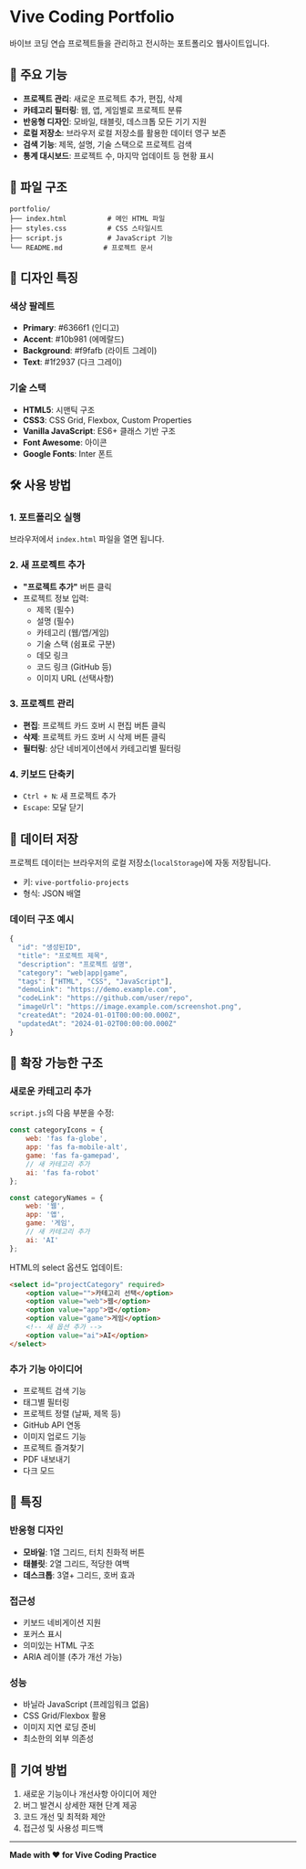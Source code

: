 # Vive Coding Portfolio

바이브 코딩 연습 프로젝트들을 관리하고 전시하는 포트폴리오 웹사이트입니다.

## 🚀 주요 기능

- **프로젝트 관리**: 새로운 프로젝트 추가, 편집, 삭제
- **카테고리 필터링**: 웹, 앱, 게임별로 프로젝트 분류
- **반응형 디자인**: 모바일, 태블릿, 데스크톱 모든 기기 지원
- **로컬 저장소**: 브라우저 로컬 저장소를 활용한 데이터 영구 보존
- **검색 기능**: 제목, 설명, 기술 스택으로 프로젝트 검색
- **통계 대시보드**: 프로젝트 수, 마지막 업데이트 등 현황 표시

## 📁 파일 구조

```
portfolio/
├── index.html          # 메인 HTML 파일
├── styles.css          # CSS 스타일시트
├── script.js           # JavaScript 기능
└── README.md          # 프로젝트 문서
```

## 🎨 디자인 특징

### 색상 팔레트
- **Primary**: #6366f1 (인디고)
- **Accent**: #10b981 (에메랄드)
- **Background**: #f9fafb (라이트 그레이)
- **Text**: #1f2937 (다크 그레이)

### 기술 스택
- **HTML5**: 시맨틱 구조
- **CSS3**: CSS Grid, Flexbox, Custom Properties
- **Vanilla JavaScript**: ES6+ 클래스 기반 구조
- **Font Awesome**: 아이콘
- **Google Fonts**: Inter 폰트

## 🛠️ 사용 방법

### 1. 포트폴리오 실행
브라우저에서 `index.html` 파일을 열면 됩니다.

### 2. 새 프로젝트 추가
- **"프로젝트 추가"** 버튼 클릭
- 프로젝트 정보 입력:
  - 제목 (필수)
  - 설명 (필수)
  - 카테고리 (웹/앱/게임)
  - 기술 스택 (쉼표로 구분)
  - 데모 링크
  - 코드 링크 (GitHub 등)
  - 이미지 URL (선택사항)

### 3. 프로젝트 관리
- **편집**: 프로젝트 카드 호버 시 편집 버튼 클릭
- **삭제**: 프로젝트 카드 호버 시 삭제 버튼 클릭
- **필터링**: 상단 네비게이션에서 카테고리별 필터링

### 4. 키보드 단축키
- `Ctrl + N`: 새 프로젝트 추가
- `Escape`: 모달 닫기

## 💾 데이터 저장

프로젝트 데이터는 브라우저의 로컬 저장소(`localStorage`)에 자동 저장됩니다.
- 키: `vive-portfolio-projects`
- 형식: JSON 배열

### 데이터 구조 예시
```javascript
{
  "id": "생성된ID",
  "title": "프로젝트 제목",
  "description": "프로젝트 설명",
  "category": "web|app|game",
  "tags": ["HTML", "CSS", "JavaScript"],
  "demoLink": "https://demo.example.com",
  "codeLink": "https://github.com/user/repo",
  "imageUrl": "https://image.example.com/screenshot.png",
  "createdAt": "2024-01-01T00:00:00.000Z",
  "updatedAt": "2024-01-02T00:00:00.000Z"
}
```

## 🎯 확장 가능한 구조

### 새로운 카테고리 추가
`script.js`의 다음 부분을 수정:

```javascript
const categoryIcons = {
    web: 'fas fa-globe',
    app: 'fas fa-mobile-alt',
    game: 'fas fa-gamepad',
    // 새 카테고리 추가
    ai: 'fas fa-robot'
};

const categoryNames = {
    web: '웹',
    app: '앱',
    game: '게임',
    // 새 카테고리 추가
    ai: 'AI'
};
```

HTML의 select 옵션도 업데이트:
```html
<select id="projectCategory" required>
    <option value="">카테고리 선택</option>
    <option value="web">웹</option>
    <option value="app">앱</option>
    <option value="game">게임</option>
    <!-- 새 옵션 추가 -->
    <option value="ai">AI</option>
</select>
```

### 추가 기능 아이디어
- 프로젝트 검색 기능
- 태그별 필터링
- 프로젝트 정렬 (날짜, 제목 등)
- GitHub API 연동
- 이미지 업로드 기능
- 프로젝트 즐겨찾기
- PDF 내보내기
- 다크 모드

## 🌟 특징

### 반응형 디자인
- **모바일**: 1열 그리드, 터치 친화적 버튼
- **태블릿**: 2열 그리드, 적당한 여백
- **데스크톱**: 3열+ 그리드, 호버 효과

### 접근성
- 키보드 네비게이션 지원
- 포커스 표시
- 의미있는 HTML 구조
- ARIA 레이블 (추가 개선 가능)

### 성능
- 바닐라 JavaScript (프레임워크 없음)
- CSS Grid/Flexbox 활용
- 이미지 지연 로딩 준비
- 최소한의 외부 의존성

## 🤝 기여 방법

1. 새로운 기능이나 개선사항 아이디어 제안
2. 버그 발견시 상세한 재현 단계 제공
3. 코드 개선 및 최적화 제안
4. 접근성 및 사용성 피드백

---

**Made with ❤️ for Vive Coding Practice**
